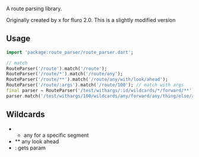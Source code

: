 A route parsing library.

Originally created by x for fluro 2.0. This is a slightly modified version

## Usage


```dart
import 'package:route_parser/route_parser.dart';

// match 
RouteParser('/route').match('/route');
RouteParser('/route/*').match('/route/any');
RouteParser('/route/**').match('/route/any/with/look/ahead');
RouteParser('/route/:args').match('/route/100'); // match with args
final parser = RouteParser('/test/withargs/:id/wildcards/*/forward/**');
parser.match('/test/withargs/100/wildcards/any/forward/any/thing/else/after'); // match with param 100
```

## Wildcards

  - * any for a specific segment
  - ** any look ahead
  - : gets param

[tracker]: http://example.com/issues/replaceme
